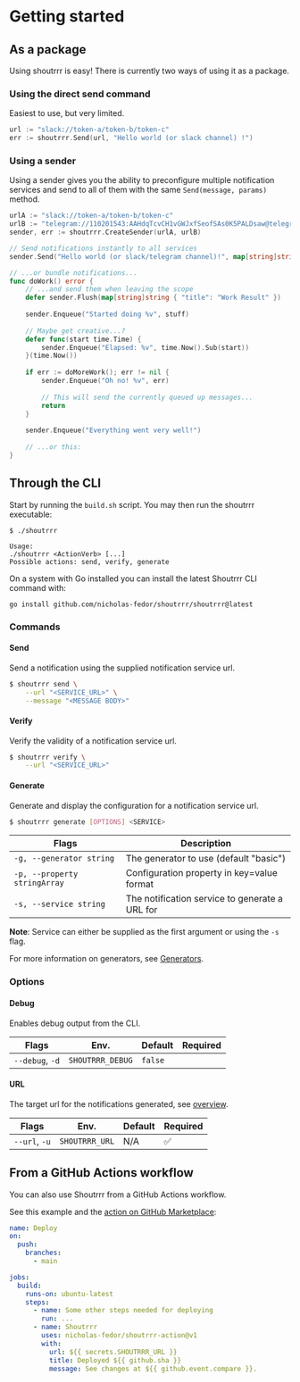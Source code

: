 # Getting started

## As a package

Using shoutrrr is easy! There is currently two ways of using it as a package.

### Using the direct send command
Easiest to use, but very limited.

```go
url := "slack://token-a/token-b/token-c"
err := shoutrrr.Send(url, "Hello world (or slack channel) !")
```

### Using a sender
Using a sender gives you the ability to preconfigure multiple notification services and send to all of them with the same `Send(message, params)` method.

```go
urlA := "slack://token-a/token-b/token-c"
urlB := "telegram://110201543:AAHdqTcvCH1vGWJxfSeofSAs0K5PALDsaw@telegram?channels=@mychannel"
sender, err := shoutrrr.CreateSender(urlA, urlB)

// Send notifications instantly to all services
sender.Send("Hello world (or slack/telegram channel)!", map[string]string { "title": "He-hey~!"  })

// ...or bundle notifications... 
func doWork() error {
    // ...and send them when leaving the scope
    defer sender.Flush(map[string]string { "title": "Work Result" })
    
    sender.Enqueue("Started doing %v", stuff)
    
    // Maybe get creative...?
    defer func(start time.Time) { 
    	sender.Enqueue("Elapsed: %v", time.Now().Sub(start)) 
    }(time.Now())
    
    if err := doMoreWork(); err != nil {
        sender.Enqueue("Oh no! %v", err)
    	
        // This will send the currently queued up messages...
        return
    }   
    
    sender.Enqueue("Everything went very well!")
    
    // ...or this:
}

```


## Through the CLI

Start by running the `build.sh` script.
You may then run the shoutrrr executable:

```shell
$ ./shoutrrr

Usage:
./shoutrrr <ActionVerb> [...]
Possible actions: send, verify, generate
```

On a system with Go installed you can install the latest Shoutrrr CLI
command with:

```shell
go install github.com/nicholas-fedor/shoutrrr/shoutrrr@latest
```

### Commands

#### Send

Send a notification using the supplied notification service url.

```bash
$ shoutrrr send \
    --url "<SERVICE_URL>" \
    --message "<MESSAGE BODY>"
```

#### Verify

Verify the validity of a notification service url.

```bash
$ shoutrrr verify \
    --url "<SERVICE_URL>"
```

#### Generate

Generate and display the configuration for a notification service url.

```bash
$ shoutrrr generate [OPTIONS] <SERVICE>
```

| Flags                        | Description                                     |
| ---------------------------- | ------------------------------------------------|
| `-g, --generator string`     |  The generator to use (default "basic")         |
| `-p, --property stringArray` |  Configuration property in key=value format     |
| `-s, --service string`       |  The notification service to generate a URL for |

**Note**: Service can either be supplied as the first argument or using the `-s` flag.

For more information on generators, see [Generators](./generators/overview.md).

### Options

#### Debug

Enables debug output from the CLI.

| Flags           | Env.             | Default | Required |
| --------------- | ---------------- | ------- | -------- |
| `--debug`, `-d` | `SHOUTRRR_DEBUG` | `false` |          |

#### URL

The target url for the notifications generated, see [overview](./services/overview).

| Flags         | Env.           | Default | Required |
| ------------- | -------------- | ------- | -------- |
| `--url`, `-u` | `SHOUTRRR_URL` | N/A     | ✅       |

## From a GitHub Actions workflow

You can also use Shoutrrr from a GitHub Actions workflow.

See this example and the [action on GitHub
Marketplace](https://github.com/marketplace/actions/shoutrrr-action):

```yaml
name: Deploy
on:
  push:
    branches:
      - main

jobs:
  build:
    runs-on: ubuntu-latest
    steps:
      - name: Some other steps needed for deploying
        run: ...
      - name: Shoutrrr
        uses: nicholas-fedor/shoutrrr-action@v1
        with:
          url: ${{ secrets.SHOUTRRR_URL }}
          title: Deployed ${{ github.sha }}
          message: See changes at ${{ github.event.compare }}.
```
